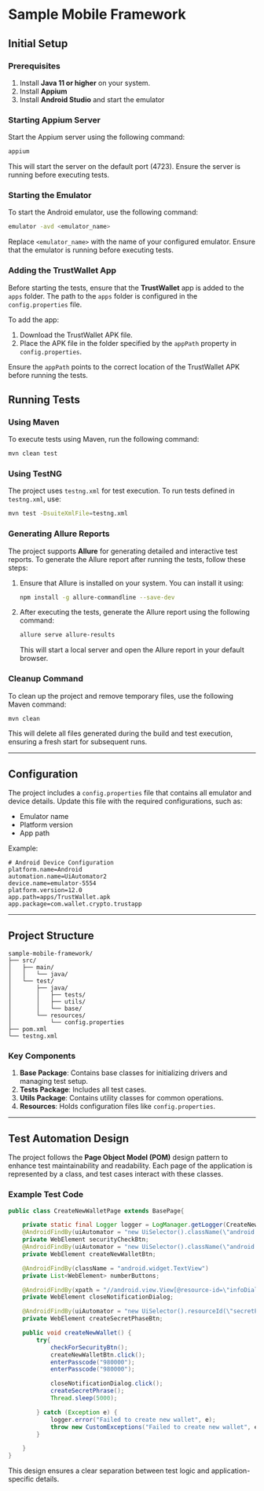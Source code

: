 # Sample Mobile Framework

## Initial Setup

### Prerequisites
1. Install **Java 11 or higher** on your system.
2. Install **Appium**
3. Install **Android Studio** and start the emulator

### Starting Appium Server
Start the Appium server using the following command:
```bash
appium
```
This will start the server on the default port (4723). Ensure the server is running before executing tests.

### Starting the Emulator
To start the Android emulator, use the following command:
```bash
emulator -avd <emulator_name>
```
Replace `<emulator_name>` with the name of your configured emulator. Ensure that the emulator is running before executing tests.


### Adding the TrustWallet App

Before starting the tests, ensure that the **TrustWallet** app is added to the `apps` folder. The path to the `apps` folder is configured in the `config.properties` file.

To add the app:
1. Download the TrustWallet APK file.
2. Place the APK file in the folder specified by the `appPath` property in `config.properties`.

Ensure the `appPath` points to the correct location of the TrustWallet APK before running the tests.

## Running Tests

### Using Maven
To execute tests using Maven, run the following command:
```bash
mvn clean test
```

### Using TestNG
The project uses `testng.xml` for test execution. To run tests defined in `testng.xml`, use:
```bash
mvn test -DsuiteXmlFile=testng.xml
```

### Generating Allure Reports

The project supports **Allure** for generating detailed and interactive test reports. To generate the Allure report after running the tests, follow these steps:

1. Ensure that Allure is installed on your system. You can install it using:
    ```bash
    npm install -g allure-commandline --save-dev
    ```

2. After executing the tests, generate the Allure report using the following command:
    ```bash
    allure serve allure-results
    ```
    This will start a local server and open the Allure report in your default browser.

### Cleanup Command

To clean up the project and remove temporary files, use the following Maven command:
```bash
mvn clean
```
This will delete all files generated during the build and test execution, ensuring a fresh start for subsequent runs.

---

## Configuration

The project includes a `config.properties` file that contains all emulator and device details. Update this file with the required configurations, such as:
- Emulator name
- Platform version
- App path

Example:
```properties
# Android Device Configuration
platform.name=Android
automation.name=UiAutomator2
device.name=emulator-5554
platform.version=12.0
app.path=apps/TrustWallet.apk
app.package=com.wallet.crypto.trustapp
```

---

## Project Structure

```
sample-mobile-framework/
├── src/
│   ├── main/
│   │   └── java/
│   └── test/
│       ├── java/
│       │   ├── tests/
│       │   ├── utils/
│       │   └── base/
│       └── resources/
│           └── config.properties
├── pom.xml
└── testng.xml
```

### Key Components
1. **Base Package**: Contains base classes for initializing drivers and managing test setup.
2. **Tests Package**: Includes all test cases.
3. **Utils Package**: Contains utility classes for common operations.
4. **Resources**: Holds configuration files like `config.properties`.

---

## Test Automation Design

The project follows the **Page Object Model (POM)** design pattern to enhance test maintainability and readability. Each page of the application is represented by a class, and test cases interact with these classes.

### Example Test Code
```java
public class CreateNewWalletPage extends BasePage{

    private static final Logger logger = LogManager.getLogger(CreateNewWalletPage.class);
    @AndroidFindBy(uiAutomator = "new UiSelector().className(\"android.widget.Button\").instance(1)")
    private WebElement securityCheckBtn;
    @AndroidFindBy(uiAutomator = "new UiSelector().className(\"android.widget.Button\").instance(0)")
    private WebElement createNewWalletBtn;

    @AndroidFindBy(className = "android.widget.TextView")
    private List<WebElement> numberButtons;

    @AndroidFindBy(xpath = "//android.view.View[@resource-id=\"infoDialogContent\"]/android.widget.TextView\n")
    private WebElement closeNotificationDialog;

    @AndroidFindBy(uiAutomator = "new UiSelector().resourceId(\"secretPhraseCreateButton\")")
    private WebElement createSecretPhaseBtn;

    public void createNewWallet() {
        try{
            checkForSecurityBtn();
            createNewWalletBtn.click();
            enterPasscode("980000");
            enterPasscode("980000");

            closeNotificationDialog.click();
            createSecretPhrase();
            Thread.sleep(5000);

        } catch (Exception e) {
            logger.error("Failed to create new wallet", e);
            throw new CustomExceptions("Failed to create new wallet", e);
        }

    }
}
```

This design ensures a clear separation between test logic and application-specific details.
